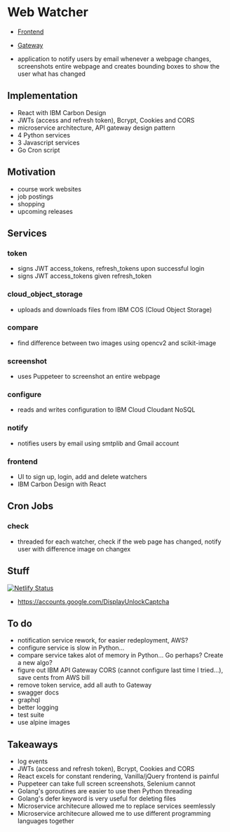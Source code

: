 # Web Watcher

- [Frontend](https://webwatcher.netlify.app/)
- [Gateway](https://bwaexdxnvc.execute-api.us-east-2.amazonaws.com/prod/login)

- application to notify users by email whenever a webpage changes, screenshots entire webpage and creates bounding boxes to show the user what has changed

## Implementation

- React with IBM Carbon Design
- JWTs (access and refresh token), Bcrypt, Cookies and CORS
- microservice architecture, API gateway design pattern
- 4 Python services
- 3 Javascript services
- Go Cron script

## Motivation

- course work websites
- job postings
- shopping
- upcoming releases

## Services

### token

- signs JWT access_tokens, refresh_tokens upon successful login
- signs JWT access_tokens given refresh_token

### cloud_object_storage

- uploads and downloads files from IBM COS (Cloud Object Storage)

### compare

- find difference between two images using opencv2 and scikit-image

### screenshot

- uses Puppeteer to screenshot an entire webpage

### configure

- reads and writes configuration to IBM Cloud Cloudant NoSQL

### notify

- notifies users by email using smtplib and Gmail account

### frontend

- UI to sign up, login, add and delete watchers
- IBM Carbon Design with React

## Cron Jobs

### check

- threaded for each watcher, check if the web page has changed, notify user with difference image on changex

## Stuff

[![Netlify Status](https://api.netlify.com/api/v1/badges/9936cb1c-5bed-4ffa-add4-df35970548a7/deploy-status)](https://app.netlify.com/sites/webwatcher/deploys)

- https://accounts.google.com/DisplayUnlockCaptcha

## To do

- notification service rework, for easier redeployment, AWS?
- configure service is slow in Python...
- compare service takes alot of memory in Python... Go perhaps? Create a new algo?
- figure out IBM API Gateway CORS (cannot configure last time I tried...), save cents from AWS bill
- remove token service, add all auth to Gateway
- swagger docs
- graphql
- better logging
- test suite
- use alpine images

## Takeaways

- log events
- JWTs (access and refresh token), Bcrypt, Cookies and CORS
- React excels for constant rendering, Vanilla/jQuery frontend is painful
- Puppeteer can take full screen screenshots, Selenium cannot
- Golang's goroutines are easier to use then Python threading
- Golang's defer keyword is very useful for deleting files
- Microservice architecure allowed me to replace services seemlessly
- Microservice architecure allowed me to use different programming languages together
